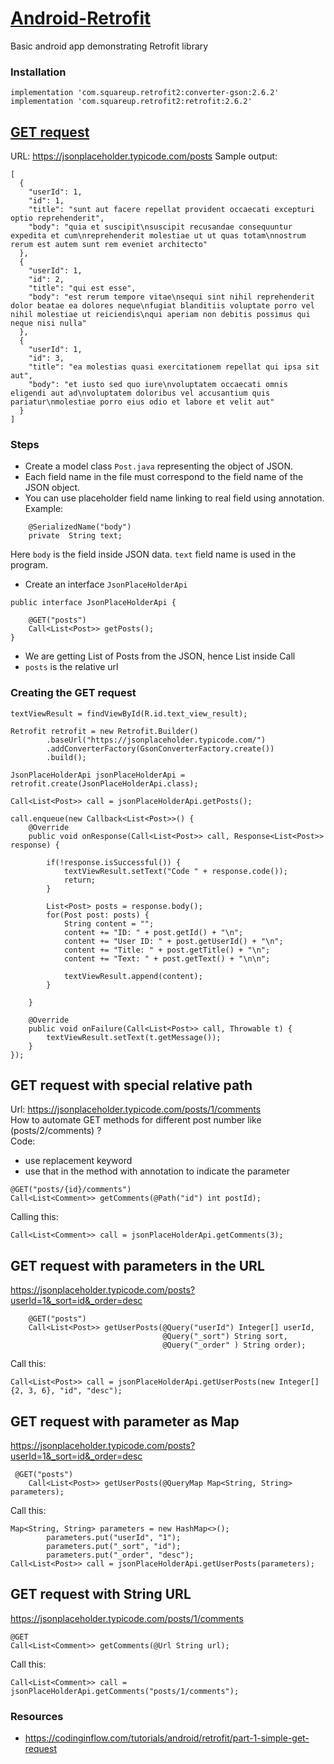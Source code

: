 # [Android-Retrofit](https://github.com/square/retrofit)
Basic android app demonstrating Retrofit library <br />

### Installation
```
implementation 'com.squareup.retrofit2:converter-gson:2.6.2'
implementation 'com.squareup.retrofit2:retrofit:2.6.2'
```

## [GET request](https://jsonplaceholder.typicode.com/posts)
URL: https://jsonplaceholder.typicode.com/posts
Sample output:
```
[
  {
    "userId": 1,
    "id": 1,
    "title": "sunt aut facere repellat provident occaecati excepturi optio reprehenderit",
    "body": "quia et suscipit\nsuscipit recusandae consequuntur expedita et cum\nreprehenderit molestiae ut ut quas totam\nnostrum rerum est autem sunt rem eveniet architecto"
  },
  {
    "userId": 1,
    "id": 2,
    "title": "qui est esse",
    "body": "est rerum tempore vitae\nsequi sint nihil reprehenderit dolor beatae ea dolores neque\nfugiat blanditiis voluptate porro vel nihil molestiae ut reiciendis\nqui aperiam non debitis possimus qui neque nisi nulla"
  },
  {
    "userId": 1,
    "id": 3,
    "title": "ea molestias quasi exercitationem repellat qui ipsa sit aut",
    "body": "et iusto sed quo iure\nvoluptatem occaecati omnis eligendi aut ad\nvoluptatem doloribus vel accusantium quis pariatur\nmolestiae porro eius odio et labore et velit aut"
  }  
]
```
### Steps
- Create a model class `Post.java` representing the object of JSON.
- Each field name in the file must correspond to the field name of the JSON object. 
- You can use placeholder field name linking to real field using annotation.
Example:
```
    @SerializedName("body")
    private  String text;
```
Here `body` is the field inside JSON data. `text` field name is used in the program. 
- Create an interface `JsonPlaceHolderApi`
```
public interface JsonPlaceHolderApi {

    @GET("posts")
    Call<List<Post>> getPosts();
}

```
- We are getting List of Posts from the JSON, hence List<Post> inside Call
- `posts` is the relative url 
### Creating the GET request
```
textViewResult = findViewById(R.id.text_view_result);

Retrofit retrofit = new Retrofit.Builder()
        .baseUrl("https://jsonplaceholder.typicode.com/")
        .addConverterFactory(GsonConverterFactory.create())
        .build();

JsonPlaceHolderApi jsonPlaceHolderApi = retrofit.create(JsonPlaceHolderApi.class);

Call<List<Post>> call = jsonPlaceHolderApi.getPosts();

call.enqueue(new Callback<List<Post>>() {
    @Override
    public void onResponse(Call<List<Post>> call, Response<List<Post>> response) {

        if(!response.isSuccessful()) {
            textViewResult.setText("Code " + response.code());
            return;
        }

        List<Post> posts = response.body();
        for(Post post: posts) {
            String content = "";
            content += "ID: " + post.getId() + "\n";
            content += "User ID: " + post.getUserId() + "\n";
            content += "Title: " + post.getTitle() + "\n";
            content += "Text: " + post.getText() + "\n\n";

            textViewResult.append(content);
        }

    }

    @Override
    public void onFailure(Call<List<Post>> call, Throwable t) {
        textViewResult.setText(t.getMessage());
    }
});

```

## GET request with special relative path
Url: https://jsonplaceholder.typicode.com/posts/1/comments <br />
How to automate GET methods for different post number like (posts/2/comments) ?  <br />
Code: 
- use replacement keyword
- use that in the method with annotation to indicate the parameter
```
@GET("posts/{id}/comments")
Call<List<Comment>> getComments(@Path("id") int postId);
```
Calling this:
```
Call<List<Comment>> call = jsonPlaceHolderApi.getComments(3);
```

## GET request with parameters in the URL
https://jsonplaceholder.typicode.com/posts?userId=1&_sort=id&_order=desc <br />
```
    @GET("posts")
    Call<List<Post>> getUserPosts(@Query("userId") Integer[] userId,
                                  @Query("_sort") String sort,
                                  @Query("_order" ) String order);
```
Call this:
```
Call<List<Post>> call = jsonPlaceHolderApi.getUserPosts(new Integer[]{2, 3, 6}, "id", "desc");
```
## GET request with parameter as Map
https://jsonplaceholder.typicode.com/posts?userId=1&_sort=id&_order=desc <br />
```
 @GET("posts")
    Call<List<Post>> getUserPosts(@QueryMap Map<String, String> parameters);
```
Call this:
```
Map<String, String> parameters = new HashMap<>();
        parameters.put("userId", "1");
        parameters.put("_sort", "id");
        parameters.put("_order", "desc");
Call<List<Post>> call = jsonPlaceHolderApi.getUserPosts(parameters);

```
## GET request with String URL
https://jsonplaceholder.typicode.com/posts/1/comments <br />
```
@GET
Call<List<Comment>> getComments(@Url String url);
```
Call this:
```
Call<List<Comment>> call = jsonPlaceHolderApi.getComments("posts/1/comments");
```


### Resources
- https://codinginflow.com/tutorials/android/retrofit/part-1-simple-get-request
